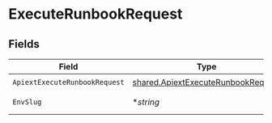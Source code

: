 # ExecuteRunbookRequest


## Fields

| Field                                                                                    | Type                                                                                     | Required                                                                                 | Description                                                                              |
| ---------------------------------------------------------------------------------------- | ---------------------------------------------------------------------------------------- | ---------------------------------------------------------------------------------------- | ---------------------------------------------------------------------------------------- |
| `ApiextExecuteRunbookRequest`                                                            | [shared.ApiextExecuteRunbookRequest](../../models/shared/apiextexecuterunbookrequest.md) | :heavy_check_mark:                                                                       | ExecuteRunbookRequest                                                                    |
| `EnvSlug`                                                                                | **string*                                                                                | :heavy_minus_sign:                                                                       | Environment to execute the runbook in.                                                   |